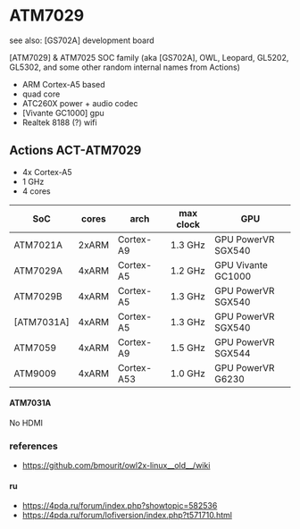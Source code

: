 # ATM7029

see also: [GS702A] development board

[ATM7029] & ATM7025 SOC family (aka [GS702A], OWL, Leopard, GL5202, GL5302, and some other random internal names from Actions)

* ARM Cortex-A5 based
* quad core
* ATC260X power + audio codec
* [Vivante GC1000] gpu
* Realtek 8188 (?) wifi

## Actions ACT-ATM7029

* 4x Cortex-A5
* 1 GHz
* 4 cores

| SoC      | cores | arch       | max clock | GPU              |
|----------|-------|------------|---------|--------------------|
| ATM7021A | 2xARM | Cortex-A9  | 1.3 GHz | GPU PowerVR SGX540 |
| ATM7029A | 4xARM | Cortex-A5  | 1.2 GHz | GPU Vivante GC1000 |
| ATM7029B | 4xARM | Cortex-A5  | 1.3 GHz | GPU PowerVR SGX540 |
| [ATM7031A] | 4xARM | Cortex-A5  | 1.3 GHz | GPU PowerVR SGX540 |
| ATM7059  | 4xARM | Cortex-A9  | 1.5 GHz | GPU PowerVR SGX544 |
| ATM9009  | 4xARM | Cortex-A53 | 1.0 GHz | GPU PowerVR G6230  |

#### ATM7031A

No HDMI

### references

* <https://github.com/bmourit/owl2x-linux__old__/wiki>

#### ru

* <https://4pda.ru/forum/index.php?showtopic=582536>
* <https://4pda.ru/forum/lofiversion/index.php?t571710.html>
